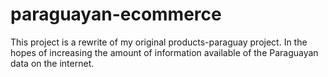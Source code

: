 # paraguayan-ecommerce
This project is a rewrite of my original products-paraguay project. In the hopes of increasing the amount of information available of the Paraguayan data on the internet.
